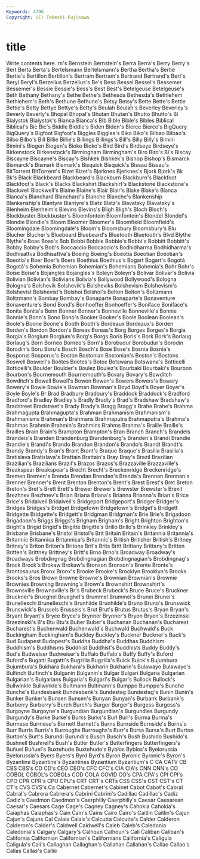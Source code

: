 ```yaml
---
Keywords: 4796 
Copyright: (C) Takeshi Fujisawa
---
```


# title

Write contents here.
rn's Bernstein Bernstein's Berra Berra's Berry Berry's Bert Berta
Berta's Bertelsmann Bertelsmann's Bertha Bertha's Bertie Bertie's Bertillon Bertillon's Bertram
Bertram's Bertrand Bertrand's Bert's Beryl Beryl's Berzelius Berzelius's Be's Bess
Bessel Bessel's Bessemer Bessemer's Bessie Bessie's Bess's Best Best's Betelgeuse
Betelgeuse's Beth Bethany Bethany's Bethe Bethe's Bethesda Bethesda's Bethlehem Bethlehem's
Beth's Bethune Bethune's Betsy Betsy's Bette Bette's Bettie Bettie's Betty
Bettye Bettye's Betty's Beulah Beulah's Beverley Beverley's Beverly Beverly's Bhopal
Bhopal's Bhutan Bhutan's Bhutto Bhutto's Bi Bialystok Bialystok's Bianca Bianca's
Bib Bible Bible's Bibles Biblical Biblical's Bic Bic's Biddle Biddle's
Biden Biden's Bierce Bierce's BigQuery BigQuery's Bigfoot Bigfoot's Biggles Biggles's
Biko Biko's Bilbao Bilbao's Bilbo Bilbo's Bill Billie Billie's Billings
Billings's Bill's Billy Billy's Bimini Bimini's Biogen Biogen's Bioko Bioko's
Bird Bird's Birdseye Birdseye's Birkenstock Birkenstock's Birmingham Birmingham's Biro Biro's
Bi's Biscay Biscayne Biscayne's Biscay's Bishkek Bishkek's Bishop Bishop's Bismarck
Bismarck's Bismark Bismark's Bisquick Bisquick's Bissau Bissau's BitTorrent BitTorrent's Bizet
Bizet's Bjerknes Bjerknes's Bjork Bjork's Bk Bk's Black Blackbeard Blackbeard's
Blackburn Blackburn's Blackfoot Blackfoot's Black's Blacks Blackshirt Blackshirt's Blackstone Blackstone's
Blackwell Blackwell's Blaine Blaine's Blair Blair's Blake Blake's Blanca Blanca's
Blanchard Blanchard's Blanche Blanche's Blankenship Blankenship's Blantyre Blantyre's Blatz Blatz's
Blavatsky Blavatsky's Blenheim Blenheim's Blevins Blevins's Bligh Bligh's Bloch Bloch's
Blockbuster Blockbuster's Bloemfontein Bloemfontein's Blondel Blondel's Blondie Blondie's Bloom Bloomer
Bloomer's Bloomfield Bloomfield's Bloomingdale Bloomingdale's Bloom's Bloomsbury Bloomsbury's Blu Blucher
Blucher's Bluebeard Bluebeard's Bluetooth Bluetooth's Blvd Blythe Blythe's Boas Boas's
Bob Bobbi Bobbie Bobbie's Bobbi's Bobbitt Bobbitt's Bobby Bobby's Bob's
Boccaccio Boccaccio's Bodhidharma Bodhidharma's Bodhisattva Bodhisattva's Boeing Boeing's Boeotia Boeotian
Boeotian's Boeotia's Boer Boer's Boers Boethius Boethius's Bogart Bogart's Bogotá
Bogotá's Bohemia Bohemian Bohemian's Bohemians Bohemia's Bohr Bohr's Boise Boise's
Bojangles Bojangles's Boleyn Boleyn's Bolivar Bolivar's Bolivia Bolivian Bolivian's Bolivians
Bolivia's Bollywood Bollywood's Bologna Bologna's Bolshevik Bolshevik's Bolsheviks Bolshevism Bolshevism's
Bolshevist Bolshevist's Bolshoi Bolshoi's Bolton Bolton's Boltzmann Boltzmann's Bombay Bombay's
Bonaparte Bonaparte's Bonaventure Bonaventure's Bond Bond's Bonhoeffer Bonhoeffer's Boniface Boniface's
Bonita Bonita's Bonn Bonner Bonner's Bonneville Bonneville's Bonnie Bonnie's Bonn's
Bono Bono's Booker Booker's Boole Boolean Boolean's Boole's Boone Boone's
Booth Booth's Bordeaux Bordeaux's Borden Borden's Bordon Bordon's Boreas Boreas's
Borg Borges Borges's Borgia Borgia's Borglum Borglum's Borg's Borgs Boris
Boris's Bork Bork's Borlaug Borlaug's Born Borneo Borneo's Born's Borobudur
Borobudur's Borodin Borodin's Boru Boru's Bosch Bosch's Bose Bose's Bosnia
Bosnia's Bosporus Bosporus's Boston Bostonian Bostonian's Boston's Bostons Boswell Boswell's
Boötes Boötes's Botox Botswana Botswana's Botticelli Botticelli's Boulder Boulder's Boulez
Boulez's Bourbaki Bourbaki's Bourbon Bourbon's Bournemouth Bournemouth's Bovary Bovary's Bowditch
Bowditch's Bowell Bowell's Bowen Bowen's Bowers Bowers's Bowery Bowery's Bowie
Bowie's Bowman Bowman's Boyd Boyd's Boyer Boyer's Boyle Boyle's Br
Brad Bradbury Bradbury's Braddock Braddock's Bradford Bradford's Bradley Bradley's Bradly
Bradly's Brad's Bradshaw Bradshaw's Bradstreet Bradstreet's Brady Brady's Bragg Bragg's
Brahe Brahe's Brahma Brahmagupta Brahmagupta's Brahman Brahmanism Brahmanism's Brahmanisms Brahman's
Brahmans Brahmaputra Brahmaputra's Brahma's Brahmas Brahmin Brahmin's Brahmins Brahms Brahms's
Braille Braille's Brailles Brain Brain's Brampton Brampton's Bran Branch Branch's
Brandeis Brandeis's Branden Brandenburg Brandenburg's Branden's Brandi Brandie Brandie's Brandi's
Brando Brandon Brandon's Brando's Brandt Brandt's Brandy Brandy's Bran's Brant
Brant's Braque Braque's Brasilia Brasilia's Bratislava Bratislava's Brattain Brattain's Bray
Bray's Brazil Brazilian Brazilian's Brazilians Brazil's Brazos Brazos's Brazzaville Brazzaville's
Breakspear Breakspear's Brecht Brecht's Breckenridge Breckenridge's Bremen Bremen's Brenda Brendan
Brendan's Brenda's Brennan Brennan's Brenner Brenner's Brent Brenton Brenton's Brent's
Brest Brest's Bret Breton Breton's Bret's Brett Brett's Brewer Brewer's
Brewster Brewster's Brexit Brezhnev Brezhnev's Brian Briana Briana's Brianna Brianna's
Brian's Brice Brice's Bridalveil Bridalveil's Bridgeport Bridgeport's Bridger Bridger's Bridges
Bridges's Bridget Bridgetown Bridgetown's Bridget's Bridgett Bridgette Bridgette's Bridgett's Bridgman
Bridgman's Brie Brie's Brigadoon Brigadoon's Briggs Briggs's Brigham Brigham's Bright
Brighton Brighton's Bright's Brigid Brigid's Brigitte Brigitte's Brillo Brillo's Brinkley
Brinkley's Brisbane Brisbane's Bristol Bristol's Brit Britain Britain's Britannia Britannia's
Britannic Britannica Britannica's Britannic's British Britisher British's Britney Britney's Briton
Briton's Britons Brit's Brits Britt Brittany Brittany's Britten Britten's Brittney
Brittney's Britt's Brno Brno's Broadway Broadway's Broadways Brobdingnag Brobdingnagian Brobdingnagian's
Brobdingnag's Brock Brock's Brokaw Brokaw's Bronson Bronson's Bronte Bronte's Brontosaurus
Bronx Bronx's Brooke Brooke's Brooklyn Brooklyn's Brooks Brooks's Bros Brown
Browne Browne's Brownian Brownian's Brownie Brownies Browning Browning's Brown's Brownshirt
Brownshirt's Brownsville Brownsville's Br's Brubeck Brubeck's Bruce Bruce's Bruckner Bruckner's
Brueghel Brueghel's Brummel Brummel's Brunei Brunei's Brunelleschi Brunelleschi's Brunhilde Brunhilde's
Bruno Bruno's Brunswick Brunswick's Brussels Brussels's Brut Brut's Brutus Brutus's
Bryan Bryan's Bryant Bryant's Bryce Bryce's Brynner Brynner's Bryon Bryon's
Brzezinski Brzezinski's B's Btu Btu's Buber Buber's Buchanan Buchanan's Bucharest
Bucharest's Buchenwald Buchenwald's Buchwald Buchwald's Buck Buckingham Buckingham's Buckley Buckley's
Buckner Buckner's Buck's Bud Budapest Budapest's Buddha Buddha's Buddhas Buddhism
Buddhism's Buddhisms Buddhist Buddhist's Buddhists Buddy Buddy's Bud's Budweiser Budweiser's
Buffalo Buffalo's Buffy Buffy's Buford Buford's Bugatti Bugatti's Bugzilla Bugzilla's
Buick Buick's Bujumbura Bujumbura's Bukhara Bukhara's Bukharin Bukharin's Bulawayo Bulawayo's
Bulfinch Bulfinch's Bulganin Bulganin's Bulgar Bulgari Bulgaria Bulgarian Bulgarian's Bulgarians
Bulgaria's Bulgari's Bulgar's Bullock Bullock's Bullwinkle Bullwinkle's Bultmann Bultmann's Bumppo
Bumppo's Bunche Bunche's Bundesbank Bundesbank's Bundestag Bundestag's Bunin Bunin's Bunker
Bunker's Bunsen Bunsen's Bunyan Bunyan's Burbank Burbank's Burberry Burberry's Burch
Burch's Burger Burger's Burgess Burgess's Burgoyne Burgoyne's Burgundian Burgundian's Burgundies
Burgundy Burgundy's Burke Burke's Burks Burks's Burl Burl's Burma Burma's
Burmese Burmese's Burnett Burnett's Burns Burnside Burnside's Burns's Burr Burris
Burris's Burroughs Burroughs's Burr's Bursa Bursa's Burt Burton Burton's Burt's
Burundi Burundi's Busch Busch's Bush Bushido Bushido's Bushnell Bushnell's Bush's
Butler Butler's Butterfingers Butterfingers's Buñuel Buñuel's Buxtehude Buxtehude's Byblos Byblos's
Byelorussia Byelorussia's Byers Byers's Byrd Byrd's Byron Byronic Byronic's Byron's
Byzantine Byzantine's Byzantines Byzantium Byzantium's C CA CATV CB CBS
CBS's CD CD's CEO CEO's CFC CFC's CIA CIA's CNN
CNN's CO COBOL COBOL's COBOLs COD COLA COVID CO's CPA
CPA's CPI CPI's CPO CPR CPR's CPU CPU's CRT CRT's
CRTs CSS CSS's CST CST's CT CT's CVS CVS's Ca
Cabernet Cabernet's Cabinet Cabot Cabot's Cabral Cabral's Cabrera Cabrera's Cabrini
Cabrini's Cadillac Cadillac's Cadiz Cadiz's Caedmon Caedmon's Caerphilly Caerphilly's Caesar
Caesarean Caesar's Caesars Cage Cage's Cagney Cagney's Cahokia Cahokia's Caiaphas
Caiaphas's Cain Cain's Cains Cairo Cairo's Caitlin Caitlin's Cajun Cajun's
Cajuns Cal Calais Calais's Calcutta Calcutta's Calder Calderon Calderon's Calder's
Caldwell Caldwell's Caleb Caleb's Caledonia Caledonia's Calgary Calgary's Calhoun Calhoun's
Cali Caliban Caliban's California Californian Californian's Californians California's Caligula Caligula's
Cali's Callaghan Callaghan's Callahan Callahan's Callao Callao's Callas Callas's Callie
